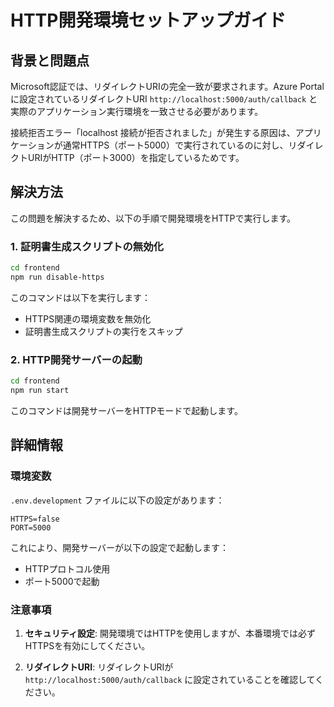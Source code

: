# HTTP開発環境セットアップガイド

## 背景と問題点

Microsoft認証では、リダイレクトURIの完全一致が要求されます。Azure Portalに設定されているリダイレクトURI `http://localhost:5000/auth/callback` と実際のアプリケーション実行環境を一致させる必要があります。

接続拒否エラー「localhost 接続が拒否されました」が発生する原因は、アプリケーションが通常HTTPS（ポート5000）で実行されているのに対し、リダイレクトURIがHTTP（ポート3000）を指定しているためです。

## 解決方法

この問題を解決するため、以下の手順で開発環境をHTTPで実行します。

### 1. 証明書生成スクリプトの無効化

```bash
cd frontend
npm run disable-https
```

このコマンドは以下を実行します：
- HTTPS関連の環境変数を無効化
- 証明書生成スクリプトの実行をスキップ

### 2. HTTP開発サーバーの起動

```bash
cd frontend
npm run start
```

このコマンドは開発サーバーをHTTPモードで起動します。

## 詳細情報

### 環境変数

`.env.development` ファイルに以下の設定があります：

```
HTTPS=false
PORT=5000
```

これにより、開発サーバーが以下の設定で起動します：
- HTTPプロトコル使用
- ポート5000で起動

### 注意事項

1. **セキュリティ設定**: 開発環境ではHTTPを使用しますが、本番環境では必ずHTTPSを有効にしてください。

3. **リダイレクトURI**: リダイレクトURIが `http://localhost:5000/auth/callback` に設定されていることを確認してください。
